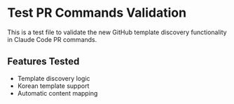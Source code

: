 # Test PR Commands Validation

This is a test file to validate the new GitHub template discovery functionality in Claude Code PR commands.

## Features Tested

- Template discovery logic
- Korean template support  
- Automatic content mapping
